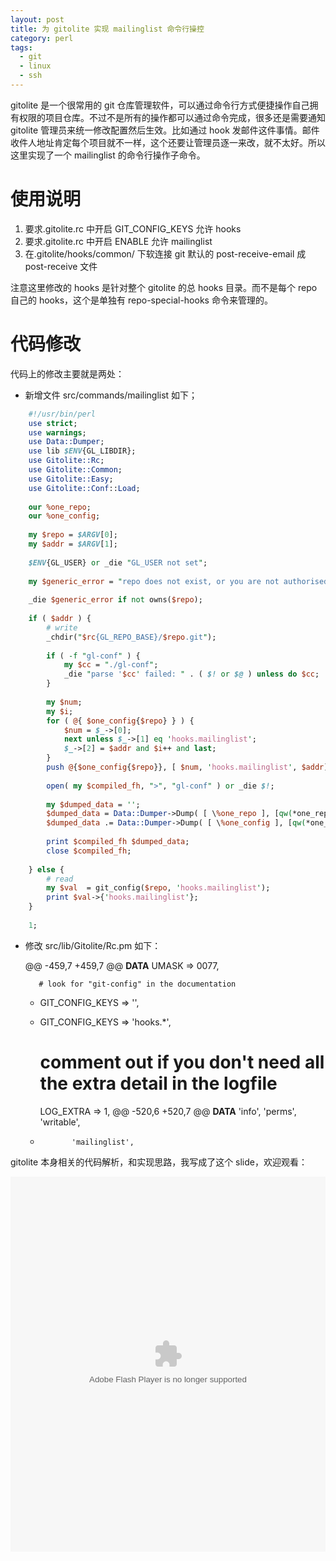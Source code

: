 ```yaml
---
layout: post
title: 为 gitolite 实现 mailinglist 命令行操控
category: perl
tags:
  - git
  - linux
  - ssh
---
```


gitolite 是一个很常用的 git 仓库管理软件，可以通过命令行方式便捷操作自己拥有权限的项目仓库。不过不是所有的操作都可以通过命令完成，很多还是需要通知 gitolite 管理员来统一修改配置然后生效。比如通过 hook 发邮件这件事情。邮件收件人地址肯定每个项目就不一样，这个还要让管理员逐一来改，就不太好。所以这里实现了一个 mailinglist 的命令行操作子命令。

使用说明
=============

1. 要求.gitolite.rc 中开启 GIT_CONFIG_KEYS 允许 hooks
2. 要求.gitolite.rc 中开启 ENABLE 允许 mailinglist
3. 在.gitolite/hooks/common/ 下软连接 git 默认的 post-receive-email 成 post-receive 文件

注意这里修改的 hooks 是针对整个 gitolite 的总 hooks 目录。而不是每个 repo 自己的 hooks，这个是单独有 repo-special-hooks 命令来管理的。

代码修改
============

代码上的修改主要就是两处：

* 新增文件 src/commands/mailinglist 如下；

```perl
    #!/usr/bin/perl
    use strict;
    use warnings;
    use Data::Dumper;
    use lib $ENV{GL_LIBDIR};
    use Gitolite::Rc;
    use Gitolite::Common;
    use Gitolite::Easy;
    use Gitolite::Conf::Load;
    
    our %one_repo;
    our %one_config;
    
    my $repo = $ARGV[0];
    my $addr = $ARGV[1];
    
    $ENV{GL_USER} or _die "GL_USER not set";
    
    my $generic_error = "repo does not exist, or you are not authorised";
    
    _die $generic_error if not owns($repo);
    
    if ( $addr ) {
        # write
        _chdir("$rc{GL_REPO_BASE}/$repo.git");
    
        if ( -f "gl-conf" ) {
            my $cc = "./gl-conf";
            _die "parse '$cc' failed: " . ( $! or $@ ) unless do $cc;
        }
    
        my $num;
        my $i;
        for ( @{ $one_config{$repo} } ) {
            $num = $_->[0];
            next unless $_->[1] eq 'hooks.mailinglist';
            $_->[2] = $addr and $i++ and last;
        }
        push @{$one_config{$repo}}, [ $num, 'hooks.mailinglist', $addr] unless $i;
    
        open( my $compiled_fh, ">", "gl-conf" ) or _die $!;
    
        my $dumped_data = '';
        $dumped_data = Data::Dumper->Dump( [ \%one_repo ], [qw(*one_repo)] );
        $dumped_data .= Data::Dumper->Dump( [ \%one_config ], [qw(*one_config)] );
    
        print $compiled_fh $dumped_data;
        close $compiled_fh;
    
    } else {
        # read
        my $val  = git_config($repo, 'hooks.mailinglist');
        print $val->{'hooks.mailinglist'};
    }
    
    1;
```

* 修改 src/lib/Gitolite/Rc.pm 如下：

    @@ -459,7 +459,7 @@ __DATA__
         UMASK                           =>  0077,
     
         # look for "git-config" in the documentation
    -    GIT_CONFIG_KEYS                 =>  '',
    +    GIT_CONFIG_KEYS                 =>  'hooks.*',
     
         # comment out if you don't need all the extra detail in the logfile
         LOG_EXTRA                       =>  1,
    @@ -520,6 +520,7 @@ __DATA__
                 'info',
                 'perms',
                 'writable',
    +            'mailinglist',

gitolite 本身相关的代码解析，和实现思路，我写成了这个 slide，欢迎观看：

<div><embed src='http://www.docin.com/DocinViewer-737880351-144.swf' width='100%' height='600' type=application/x-shockwave-flash ALLOWFULLSCREEN='true' ALLOWSCRIPTACCESS='always'></embed></div>
